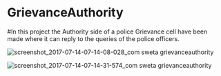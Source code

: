 # GrievanceAuthority
#In this project the Authority side of a police Grievance cell have been made where it can reply to the queries of the police officers.


![screenshot_2017-07-14-07-14-08-028_com sweta grievanceauthority](https://user-images.githubusercontent.com/25801676/28195080-d4b6f7fc-6865-11e7-9ead-95ad05b16422.png)

![screenshot_2017-07-14-07-14-31-574_com sweta grievanceauthority](https://user-images.githubusercontent.com/25801676/28195081-d4baee2a-6865-11e7-8b6c-ff030b4c7192.png)
